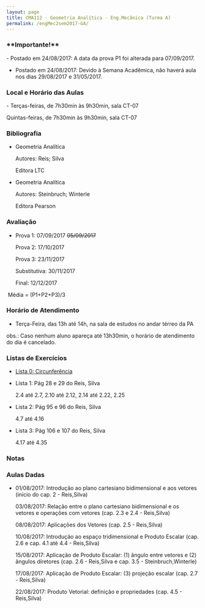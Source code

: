 ```yaml
---
layout: page
title: CMA112 - Geometria Analítica - Eng.Mecânica (Turma A)
permalink: /engMec2sem2017-GA/
---
```


<h3>**Importante!**</h3>
- Postado em 24/08/2017: A data da prova P1 foi alterada para 07/09/2017.

- Postado em 24/08/2017: Devido à Semana Acadêmica, não haverá aula nos dias 29/08/2017 e 31/05/2017.

<h3>Local e Horário das Aulas</h3>
- Terças-feiras, de 7h30min às 9h30min, sala CT-07

  Quintas-feiras, de 7h30min às 9h30min, sala CT-07

<h3>Bibliografia</h3>

- Geometria Analítica
	
  Autores: Reis; Silva
  
  Editora LTC
  
- Geometria Analítica

  Autores: Steinbruch; Winterle

  Editora Pearson

<h3>Avaliação</h3>

- Prova 1: 07/09/2017 <strike>05/09/2017</strike>
  
  Prova 2: 17/10/2017
  
  Prova 3: 23/11/2017
  
  Substitutiva: 30/11/2017
  
  Final: 12/12/2017
  
  Média = (P1+P2+P3)/3

<h3>Horário de Atendimento</h3>

- Terça-Feira, das 13h até 14h, na sala de estudos no andar térreo da PA

obs.: Caso nenhum aluno apareça até 13h30min, o horário de atendimento do dia é cancelado. 

<h3>Listas de Exercícios</h3>

- [Lista 0: Circunferência](/disciplinas2sem2017/Lista0-circunferencia.pdf)

- Lista 1: Pág 28 e 29 do Reis, Silva

  2.4 até 2.7, 2.10 até 2.12, 2.14 até 2.22, 2.25
  
- Lista 2: Pág 95 e 96 do Reis, Silva

  4.7 até 4.16

- Lista 3: Pág 106 e 107 do Reis, Silva

  4.17 até 4.35
  
<h3>Notas</h3>

<h3>Aulas Dadas</h3>

- 01/08/2017: Introdução ao plano cartesiano bidimensional e aos vetores (início do cap. 2 - Reis,Silva)

  03/08/2017: Relação entre o plano cartesiano bidimensional e os vetores e operações com vetores (cap. 2.3 e 2.4 - Reis,Silva)
  
  08/08/2017: Aplicações dos Vetores (cap. 2.5 - Reis,Silva)
  
  10/08/2017: Introdução ao espaço tridimensional e Produto Escalar (cap. 2.6 e cap. 4.1 até 4.4 - Reis,Silva)
  
  15/08/2017: Aplicação de Produto Escalar: (1) ângulo entre vetores e (2) ângulos diretores (cap. 2.6 - Reis,Silva e cap. 3.5 - Steinbruch,Winterle)

  17/08/2017: Aplicação de Produto Escalar: (3) projeção escalar (cap. 2.7 - Reis,Silva)
  
  22/08/2017: Produto Vetorial: definição e propriedades (cap. 4.5 - Reis,Silva)

